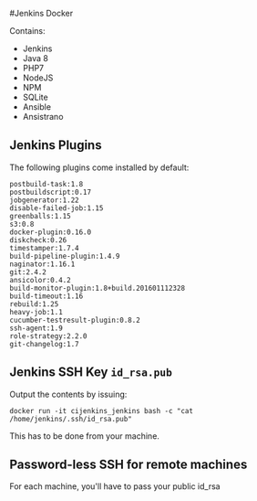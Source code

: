 #Jenkins Docker 

Contains:

- Jenkins
- Java 8
- PHP7
- NodeJS
- NPM
- SQLite
- Ansible
- Ansistrano

## Jenkins Plugins

The following plugins come installed by default: 

```
postbuild-task:1.8
postbuildscript:0.17
jobgenerator:1.22
disable-failed-job:1.15
greenballs:1.15
s3:0.8
docker-plugin:0.16.0
diskcheck:0.26
timestamper:1.7.4
build-pipeline-plugin:1.4.9
naginator:1.16.1
git:2.4.2
ansicolor:0.4.2
build-monitor-plugin:1.8+build.201601112328
build-timeout:1.16
rebuild:1.25
heavy-job:1.1
cucumber-testresult-plugin:0.8.2
ssh-agent:1.9
role-strategy:2.2.0
git-changelog:1.7
```


## Jenkins SSH Key `id_rsa.pub`


Output the contents by issuing: 

```
docker run -it cijenkins_jenkins bash -c "cat /home/jenkins/.ssh/id_rsa.pub" 
```
This has to be done from your machine. 

## Password-less SSH for remote machines

For each machine, you'll have to pass your public id_rsa